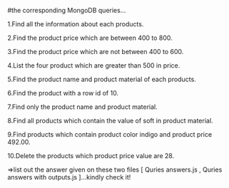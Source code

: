 #the corresponding MongoDB queries...

1.Find all the information about each products.

2.Find the product price which are between 400 to 800.

3.Find the product price which are not between 400 to 600.

4.List the four product which are greater than 500 in price. 

5.Find the product name and product material of each products.

6.Find the product with a row id of 10.

7.Find only the product name and product material.

8.Find all products which contain the value of soft in product material.

9.Find products which contain product color indigo  and product price 492.00.

10.Delete the products which product price value are 28.

=>list out the answer given on these two files [  Quries answers.js , Quries answers with outputs.js ]...kindly check it!

